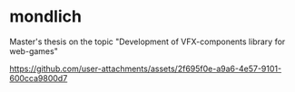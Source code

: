 # mondlich
Master's thesis on the topic "Development of VFX-components library for web-games"


https://github.com/user-attachments/assets/2f695f0e-a9a6-4e57-9101-600cca9800d7

